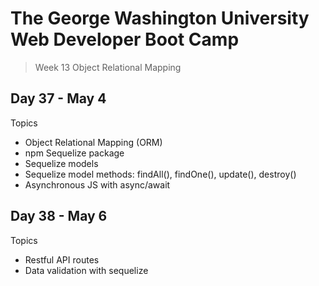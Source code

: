 # **The George Washington University Web Developer Boot Camp**
> Week 13 Object Relational Mapping

## **Day 37 - May 4**
Topics
- Object Relational Mapping (ORM)
- npm Sequelize package
- Sequelize models
- Sequelize model methods: findAll(), findOne(), update(), destroy()
- Asynchronous JS with async/await

## **Day 38 - May 6**
Topics
- Restful API routes
- Data validation with sequelize
